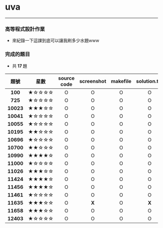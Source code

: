 # uva
---
### 高等程式設計作業
- 來紀錄一下這課到底可以讓我刷多少水題www

### 完成的題目
- 共<b> 17 </b>題

| 題號 | 星數 | source code | screenshot | makefile | solution.txt |
| :--------: | :--------: | :--------: | :--------: | :--------: | :--------: |
| <b>100</b> | ★☆☆☆☆ | O | O | O | O |
| <b>725</b> | ★☆☆☆☆ | O | O | O | O |
| <b>10023</b> | ★★★☆☆ | O | O | O | O |
| <b>10041</b> | ★☆☆☆☆ | O | O | O | O |
| <b>10055</b> | ★☆☆☆☆ | O | O | O | O |
| <b>10195</b> | ★★☆☆☆ | O | O | O | O |
| <b>10696</b> | ★☆☆☆☆ | O | O | O | O |
| <b>10700</b> | ★★☆☆☆ | O | O | O | O |
| <b>10990</b> | ★★★★☆ | O | O | O | O |
| <b>11000</b> | ★☆☆☆☆ | O | O | O | O |
| <b>11026</b> | ★★★☆☆ | O | O | O | O |
| <b>11424</b> | ★★★★☆ | O | O | O | O |
| <b>11456</b> | ★★★★☆ | O | O | O | O |
| <b>11461</b> | ★☆☆☆☆ | O | O | O | O |
| <b>11635</b> | ★★★☆☆ | O | <b>X</b> | O | <b>X</b> |
| <b>11658</b> | ★★★☆☆ | O | O | O | O |
| <b>12403</b> | ★☆☆☆☆ | O | O | O | O |
